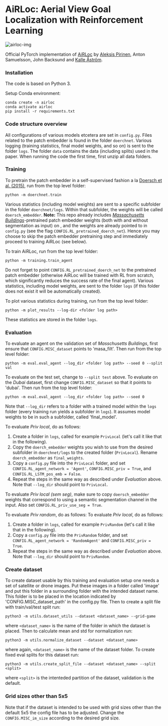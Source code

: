 # AiRLoc: Aerial View Goal Localization with Reinforcement Learning

![airloc-img](https://user-images.githubusercontent.com/32370520/188417494-6e1ee3c3-e221-4a4a-b067-f5de1c178e0c.png)

Official PyTorch implementation of [AiRLoc](https://arxiv.org/abs/2209.03694) by [Aleksis Pirinen](https://www.ri.se/en/person/aleksis-pirinen), Anton Samuelsson, John Backsund and [Kalle Åström](https://www.maths.lu.se/staff/kalleastrom/).

### Installation
The code is based on Python 3.

Setup Conda environment:
```
conda create -n airloc
conda activate airloc
pip install -r requirements.txt
```

### Code structure overview
All configurations of various models etcetera are set in `config.py`. Files related to the patch embedder is found in the folder `doerchnet`. Various logging (training statistics, final model weights, and so on) is sent to the folder `logs`. The folder `data` contains the data (including splits) used in the paper. When running the code the first time, first unzip all data folders.

### Training
To pretrain the patch embedder in a self-supervised fashion a la [Doersch et al. (2015)](https://www.cv-foundation.org/openaccess/content_iccv_2015/papers/Doersch_Unsupervised_Visual_Representation_ICCV_2015_paper.pdf), run from the top level folder:
```
python -m doerchnet.train
```
Various statistics (including model weights) are sent to a specific subfolder in the folder `doerchnet/logs`. Within that subfolder, the weights will be called `doersch_embedder`. **Note:** This repo already includes [*Massachusetts Buildings*](https://central.bac-lac.gc.ca/.item?id=TC-OTU-35911&op=pdf&app=Library&oclc_number=1032987428)-pretrained patch embedder weights (both with and without segmentation as input) on , and the weights are already pointed to in `config.py` (see the flag `CONFIG.RL_pretrained_doerch_net`). Hence you may choose to skip the patch embedder pretraining step and immediately proceed to training AiRLoc (see below).

To train AiRLoc, run from the top level folder:
```
python -m training.train_agent
```
Do not forget to point `CONFIG.RL_pretrained_doerch_net` to the pretrained patch embedder (otherwise AiRLoc will be trained with RL from scratch, which significantly reduces the success rate of the final agent). Various statistics, including model weights, are sent to the folder `logs` (if this folder does not exist it will be automatically created).

To plot various statistics during training, run from the top level folder:
```
python -m plot_results --log-dir <folder log path> 
```
These statistics are stored in the folder `logs`.

### Evaluation
To evaluate an agent on the validation set of _Masschusetts Buildings_, first ensure that `CONFIG.MISC_dataset` points to 'masa_filt'. Then run from the top level folder:
```
python -m eval.eval_agent --log_dir <folder log path> --seed 0 --split val 
```
To evaluate on the test set, change to `--split test` above. To evaluate on the _Dubai_ dataset, first change `CONFIG.MISC_dataset` so that it points to 'dubai'. Then run from the top level folder:
```
python -m eval.eval_agent --log_dir <folder log path> --seed 0
```
Note that `--log_dir` refers to a folder with a trained model within the `logs` folder (every training run yields a subfolder in `logs`). It assumes model weights to be in such a subfolder, called 'final_model'.

To evaluate _Priv local_, do as follows:
1. Create a folder in `logs`, called for example `PrivLocal` (let's call it like that in the following).
2. Copy the `doerch_embedder` weights you wish to use from the desired subfolder in `doerchnet/logs` to the created folder (`PrivLocal`). Rename `doerch_embedder` as `final_weights`.
3. Copy a `config.py` file into the `PrivLocal` folder, and set `CONFIG.RL_agent_network = 'Agent'`, `CONFIG.MISC_priv = True`, and `CONFIG.RL_LSTM_pos_emb = False`.
4. Repeat the steps in the same way as described under _Evaluation_ above. Note that `--log_dir` should point to `PrivLocal`.

To evaluate _Priv local (sem seg)_, make sure to copy `doersch_embedder` weights that correspond to using a semantic segmentation channel in the input. Also set `CONFIG.RL_priv_use_seg = True`.

To evaluate _Priv random_, do as follows:
To evaluate _Priv local_, do as follows:
1. Create a folder in `logs`, called for example `PrivRandom` (let's call it like that in the following).
2. Copy a `config.py` file into the `PrivRandom` folder, and set `CONFIG.RL_agent_network = 'RandomAgent'` and `CONFIG.MISC_priv = True`.
3. Repeat the steps in the same way as described under _Evaluation_ above. Note that `--log_dir` should point to `PrivRandom`.

### Create dataset

To create dataset usable by this training and evaluation setup one needs a set of satellite or drone images. Put these images in a folder called 'image' and put this folder in a surrounding folder with the intended dataset name. This folder is to be placed in the location indicated by 'CONFIG.MISC\_dataset\_path' in the config.py file. Then to create a split file with train/val/test split run:

```
python3 -m utils.dataset_utils --dataset <dataset_name> --grid-game
```

where `<dataset_name>` is the name of the folder in which the dataset is placed. Then to calculate mean and std for normalization run:

```
python3 -m utils.normalize_dataset --dataset <dataset_name>
```

where again, `<dataset_name>` is the name of the dataset folder. To create fixed eval splits for this dataset run:

```
python3 -m utils.create_split_file --dataset <dataset_name> --split <split>
```

where `<split>` is the intenteded partition of the dataset, validation is the default.

### Grid sizes other than 5x5

Note that if the dataset is intended to be used with grid sizes other than the default 5x5 the config file has to be adjusted. Change the `CONFIG.MISC_im_size` according to the desired grid size.
